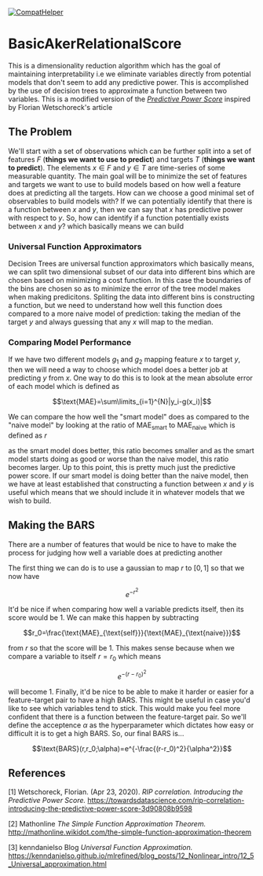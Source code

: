 [![CompatHelper](https://github.com/AdamAker/BasicAkerRelationalScore.jl/actions/workflows/CompatHelper.yml/badge.svg)](https://github.com/AdamAker/BasicAkerRelationalScore.jl/actions/workflows/CompatHelper.yml)

# BasicAkerRelationalScore
This is a dimensionality reduction algorithm which has the goal of maintaining interpretability i.e we eliminate variables directly from potential models that don't seem to add any predictive power. This is accomplished by the use of decision trees to approximate a function between two variables. This is a modified version of the [*Predictive Power Score*](#1) inspired by Florian Wetschoreck's article 

## The Problem
We'll start with a set of observations which can be further split into a set of features $F$ (**things we want to use to predict**) and targets $T$ (**things we want to predict**). The elements $x\in F$ and $y\in T$ are time-series of some measurable quantity. The main goal will be to minimize the set of features and targets we want to use to build models based on how well a feature does at predicting all the targets. How can we choose a good minimal set of observables to build models with? If we can potentially identify that there is a function between $x$ and $y$, then we can say that $x$ has predictive power with respect to $y$. So, how can identify if a function potentially exists between $x$ and $y$? which basically means we can build 

### Universal Function Approximators
Decision Trees are universal function approximators which basically means, we can split two dimensional subset of our data into different bins which are chosen based on minimizing a cost function. In this case the boundaries of the bins are chosen so as to minimize the error of the tree model makes when making predicitons. Spliting the data into different bins is constructing a function, but we need to understand how well this function does compared to a more naive model of prediction: taking the median of the target $y$ and always guessing that any $x$ will map to the median. 
 
### Comparing Model Performance
If we have two different models $g_1$ and $g_2$ mapping feature $x$ to  target $y$, then we will need a way to choose which model does a better job at predicting $y$ from $x$. One way to do this is to look at the mean absolute error of each model which is defined as

$$\text{MAE}=\sum\limits_{i=1}^{N}|y_i-g(x_i)|$$ 

We can compare the how well the "smart model" does as compared to the "naive model" by looking at the ratio of $\text{MAE}_{\text{smart}}$ to $\text{MAE}_{\text{naive}}$ which is defined as $r$

as the smart model does better, this ratio becomes smaller and as the smart model starts doing as good or worse than the naive model, this ratio becomes larger. Up to this point, this is pretty much just the predictive power score. If our smart model is doing better than the naive model, then we have at least established that constructing a function between $x$ and $y$ is useful which means that we should include it in whatever models that we wish to build.

## Making the BARS 

There are a number of features that would be nice to have to make the process for judging how well a variable does at predicting another

The first thing we can do is to use a gaussian to map $r$ to $[0,1]$ so that we now have

$$e^{-r^2}$$

It'd be nice if when comparing how well a variable predicts itself, then its score would be $1$. We can make this happen by subtracting 

$$r_0=\frac{\text{MAE}_{\text{self}}}{\text{MAE}_{\text{naive}}}$$

from $r$ so that the score will be $1$. This makes sense because when we compare a variable to itself $r=r_0$ which means

$$e^{-(r-r_0)^2}$$

will become $1$. Finally, it'd be nice to be able to make it harder or easier for a feature-target pair to have a high BARS. This might be useful in case you'd like to see which variables tend to stick. This would make you feel more confident that there is a function between the feature-target pair. So we'll define the acceptence $\alpha$ as the hyperparameter which dictates how easy or difficult it is to get a high BARS. So, our final BARS is...

$$\text{BARS}(r,r_0;\alpha)=e^{-\frac{(r-r_0)^2}{\alpha^2}}$$



## References
<a id="1">[1]</a> 
Wetschoreck, Florian. (Apr 23, 2020). 
*RIP correlation. Introducing the Predictive Power Score.*
https://towardsdatascience.com/rip-correlation-introducing-the-predictive-power-score-3d90808b9598

<a id="2">[2]</a>
Mathonline
*The Simple Function Approximation Theorem.*
http://mathonline.wikidot.com/the-simple-function-approximation-theorem

<a id="3">[3]</a>
kenndanielso Blog
*Universal Function Approximation.*
https://kenndanielso.github.io/mlrefined/blog_posts/12_Nonlinear_intro/12_5_Universal_approximation.html


